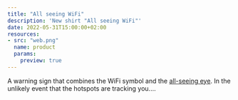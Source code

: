 ```yaml
---
title: "All seeing WiFi"
description: 'New shirt "All seeing WiFi"'
date: 2022-05-31T15:00:00+02:00
resources:
- src: "web.png"
  name: product
  params:
    preview: true
---
```


A warning sign that combines the WiFi symbol and the [all-seeing eye](https://en.wikipedia.org/wiki/Eye_of_Providence). In the unlikely event that the hotspots are tracking you....
